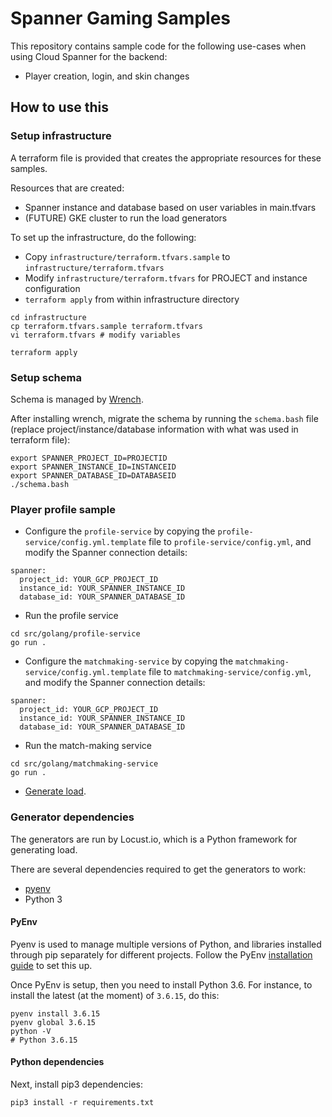 # Spanner Gaming Samples

This repository contains sample code for the following use-cases when using Cloud Spanner for the backend:

- Player creation, login, and skin changes

## How to use this

### Setup infrastructure
A terraform file is provided that creates the appropriate resources for these samples.

Resources that are created:
- Spanner instance and database based on user variables in main.tfvars
- (FUTURE) GKE cluster to run the load generators

To set up the infrastructure, do the following:

- Copy `infrastructure/terraform.tfvars.sample` to `infrastructure/terraform.tfvars`
- Modify `infrastructure/terraform.tfvars` for PROJECT and instance configuration
- `terraform apply` from within infrastructure directory

```
cd infrastructure
cp terraform.tfvars.sample terraform.tfvars
vi terraform.tfvars # modify variables

terraform apply
```

### Setup schema
Schema is managed by [Wrench](https://github.com/cloudspannerecosystem/wrench).

After installing wrench, migrate the schema by running the `schema.bash` file (replace project/instance/database information with what was used in terraform file):

```
export SPANNER_PROJECT_ID=PROJECTID
export SPANNER_INSTANCE_ID=INSTANCEID
export SPANNER_DATABASE_ID=DATABASEID
./schema.bash
```

### Player profile sample
- Configure the `profile-service` by copying the `profile-service/config.yml.template` file to `profile-service/config.yml`, and modify the Spanner connection details:
```
spanner:
  project_id: YOUR_GCP_PROJECT_ID
  instance_id: YOUR_SPANNER_INSTANCE_ID
  database_id: YOUR_SPANNER_DATABASE_ID

```

- Run the profile service

```
cd src/golang/profile-service
go run .
```

- Configure the `matchmaking-service` by copying the `matchmaking-service/config.yml.template` file to `matchmaking-service/config.yml`, and modify the Spanner connection details:
```
spanner:
  project_id: YOUR_GCP_PROJECT_ID
  instance_id: YOUR_SPANNER_INSTANCE_ID
  database_id: YOUR_SPANNER_DATABASE_ID

```

- Run the match-making service

```
cd src/golang/matchmaking-service
go run .
```

- [Generate load](generators/README.md).


### Generator dependencies

The generators are run by Locust.io, which is a Python framework for generating load.

There are several dependencies required to get the generators to work:

- [pyenv](https://github.com/pyenv/pyenv)
- Python 3

#### PyEnv
Pyenv is used to manage multiple versions of Python, and libraries installed through pip separately for different projects.
Follow the PyEnv [installation guide](https://github.com/pyenv/pyenv#installation) to set this up.

Once PyEnv is setup, then you need to install Python 3.6. For instance, to install the latest (at the moment) of `3.6.15`, do this:

```
pyenv install 3.6.15
pyenv global 3.6.15
python -V
# Python 3.6.15
```

#### Python dependencies
Next, install pip3 dependencies:

```
pip3 install -r requirements.txt
```
